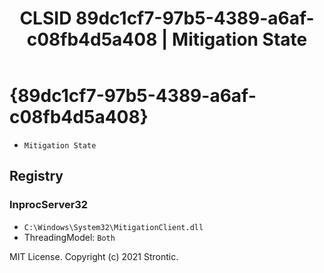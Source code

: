 ﻿---
title: "CLSID 89dc1cf7-97b5-4389-a6af-c08fb4d5a408 | Mitigation State"
excerpt: What is COM-Object CLSID 89dc1cf7-97b5-4389-a6af-c08fb4d5a408?
---

# {89dc1cf7-97b5-4389-a6af-c08fb4d5a408}

* `Mitigation State`

## Registry


### InprocServer32

* `C:\Windows\System32\MitigationClient.dll`
* ThreadingModel: `Both`

MIT License. Copyright (c) 2021 Strontic.



